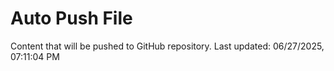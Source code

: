 # Auto Push File

Content that will be pushed to GitHub repository.
Last updated: 06/27/2025, 07:11:04 PM